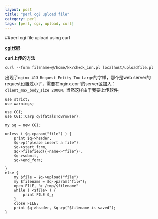 ```yaml
---
layout: post
title: "perl cgi upload file"
category: perl
tags: [perl, cgi, upload, curl]
---
```


##perl cgi file upload using curl

**[cgi代码](https://github.com/kingkongmok/perl/blob/master/web/uploadfile.pl)**

**curl上传的方法**

```
curl --form filename=@/home/kk/check_inn.pl localhost/uploadfile.pl
```


出现了`nginx 413 Request Entity Too Large`的字样，那个是web server的request设置过小了，需要在nginx.conf的server区加入： `client_max_body_size 2000M;`
当然这样由于我要上传软件。


```
use strict;
use warnings;
 
use CGI;
use CGI::Carp qw(fatalsToBrowser);
 
my $q = new CGI;
 
unless ( $q->param("file") ) {
    print $q->header, 
    $q->p("please insert a file"),
    $q->start_form,
    $q->filefield({-name=>"file"}),
    $q->submit,
    $q->end_form;
 
}
else {
    my $file = $q->upload("file");
    my $filename = $q->param("file");
    open FILE, "> /tmp/$filename";
    while ( <$file> ) {
        print FILE $_;
    }
    close FILE;
    print $q->header, $q->p("$filename is saved");
}
```
